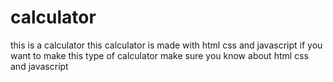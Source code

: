 # calculator
this is a calculator
this calculator is made with  html css and javascript
if you want to make this type of calculator make sure you 
know about html css and javascript 
